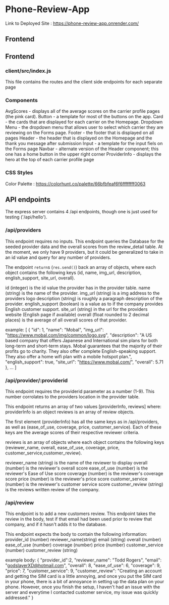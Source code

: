 # Phone-Review-App

Link to Deployed Site : https://phone-review-app.onrender.com/

## Frontend

## Frontend

### client/src/index.js
This file contains the routes and the client side endpoints for each separate page

### Components
AvgScores - displays all of the average scores on the carrier profile pages (the pink card).
Button - a template for most of the buttons on the app.
Card - the cards that are displayed for each carrier on the Homepage.
Dropdown Menu - the dropdown menu that allows user to select which carrier they are reviewing on the Forms page.
Footer - the footer that is displayed on all pages
Header - the header that is displayed on the Homepage and the thank you message after submission
Input - a template for the input fiels on the Forms page
Navbar - alternate version of the Header component; this one has a home button in the upper right corner
ProviderInfo - displays the hero at the top of each carrier profile page


### CSS Styles
Color Palette : https://colorhunt.co/palette/66bfbfeaf6f6ffffffff0063

## API endpoints
The express server contains 4 /api endpoints, though one is just used for testing ('/api/hello').

### /api/providers

This endpoint requires no inputs. This endpoint queries the Database for the seeded provider data and the overall scores from the review_detail table. At the moment, we only have 9 providers, but it could be generalized to take in an id value and query for any number of providers.

The endpoint `return`s (`res.send()`) back an array of objects, where each object contains the following keys (id, name, img_url, description, english_support, site_url, overall).

id (integer) is the id value the provider has in the provider table.
name (string) is the name of the provider.
img_url (string) is a img address to the providers logo
description (string) is roughly a paragraph description of the provider.
english_support (boolean) is a value as to if the company provides English customer support.
site_url (string) in the url for the providers website (English page if available)
overall (float rounded to 2 decimal places) is the average of all overall scores of that provider.

example:
[
  {
    "id": 1,
    "name": "Mobal",
    "img_url": "https://www.mobal.com/img/common/logo.svg",
    "description": "A US based company that offers Japanese and International sim plans for both long-term and short-term stays. Mobal guarantees that the majority of their profits go to charity. They also offer complete English-speaking support. They also offer a home wifi plan with a mobile hotspot plan.",
    "english_support": true,
    "site_url": "https://www.mobal.com/",
    "overall": 5.71
  },
  ...
]

### /api/provider/:providerid
This endpoint requires the providerid parameter as a number (1-9). This number corrolates to the providers location in the provider table.

This endpoint returns an array of two values
[providerInfo, reviews]
where:
providerInfo is an object 
reviews is an array of review objects.

The first element (providerInfo) has all the same keys as in /api/providers, as well as (ease_of_use, coverage, price, customer_service). Each of these keys are the average scores of their respective reviewer criteria.

reviews is an array of objects where each object contains the following keys (reviewer_name, overall, ease_of_use, coverage, price, customer_service,customer_review).

reviewer_name (string) is the name of the reviewer to display
overall (number) is the reviewer's overall score
ease_of_use (number) is the reviewer's Ease of Use score
coverage (number) is the reviewer's coverage score
price (number) is the reviewer's price score
customer_service (number) is the reviewer's customer service score
customer_review (string) is the reviews written review of the company.

### /api/review 
This endpoint is to add a new customers review. This endpoint takes the review in the body, test if that email had been used prior to review that company, and if it hasn't adds it to the database.

This endpoint expects the body to contain the following information:
provider_id (number)
reviewer_name(string)
email (string)
overall (number)
ease_of_use (number)
coverage (number)
price (number)
customer_service (number)
customer_review (string)

example body:
{
    "provider_id":2,
    "reviewer_name": "Todd Rogers",
    "email": "godslayerXD@hotmail.com",
    "overall": 8,
    "ease_of_use": 6,
    "coverage": 9,
    "price": 7,
    "customer_service": 9,
    "customer_review": "Creating an account and getting the SIM card is a little annoying, and once you put the SIM card in your phone, there is a bit of annoyance in setting up the data plan on your phone. However, once you finish the setup, I haven't had an issue with the server and everytime I contacted customer service, my issue was quickly addressed."
}
